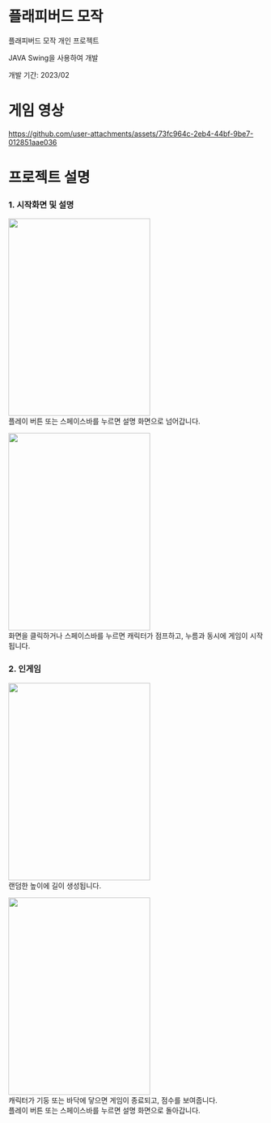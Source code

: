 # 플래피버드 모작
플래피버드 모작 개인 프로젝트<br>

JAVA Swing을 사용하여 개발<br>

개발 기간: 2023/02

# 게임 영상
https://github.com/user-attachments/assets/73fc964c-2eb4-44bf-9be7-012851aae036

# 프로젝트 설명

### 1. 시작화면 및 설명
<img src="https://github.com/user-attachments/assets/83bc2058-8479-40e0-abe6-3563bfb1ebe7" width="280" height="390"><br>
플레이 버튼 또는 스페이스바를 누르면 설명 화면으로 넘어갑니다.<br>

<img src="https://github.com/user-attachments/assets/2e7ca6b7-3fc0-45eb-9bf6-4ac1233634ea" width="280" height="390"><br>
화면을 클릭하거나 스페이스바를 누르면 캐릭터가 점프하고, 누름과 동시에 게임이 시작됩니다.<br>

### 2. 인게임
<img src="https://github.com/user-attachments/assets/611ed7ab-172d-41f0-a2c2-228ae234d5b1" width="280" height="390"><br>
랜덤한 높이에 길이 생성됩니다.

<img src="https://github.com/user-attachments/assets/3bfdf577-6bde-4e17-9df9-1bc8159b8743" width="280" height="390"><br>
캐릭터가 기둥 또는 바닥에 닿으면 게임이 종료되고, 점수를 보여줍니다.<br>
플레이 버튼 또는 스페이스바를 누르면 설명 화면으로 돌아갑니다.<br>
